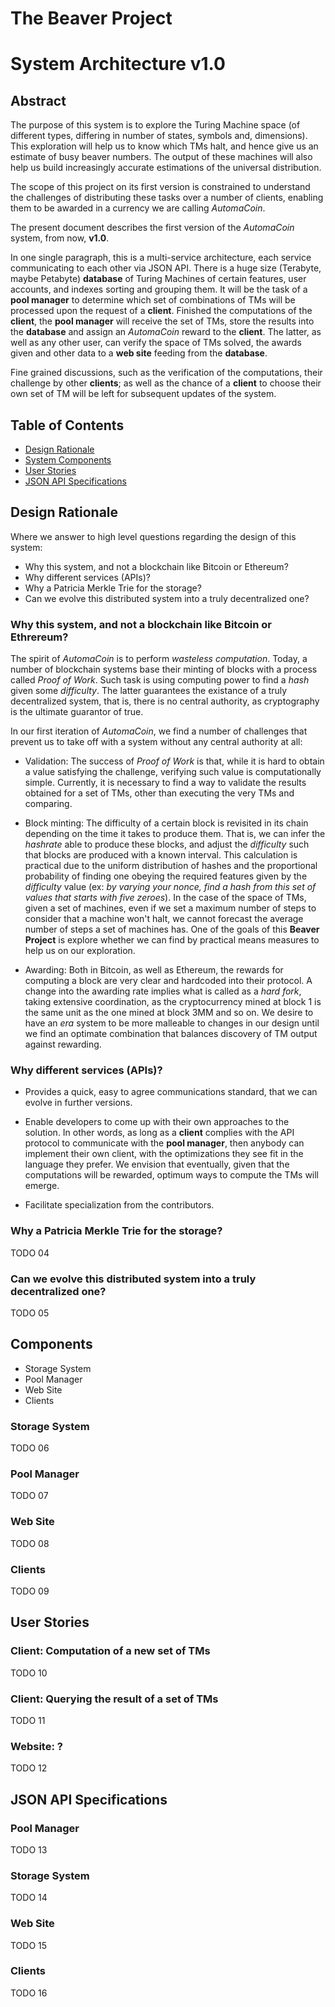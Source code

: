 # The Beaver Project
# System Architecture v1.0

## Abstract

The purpose of this system is to explore the Turing Machine space (of different
types, differing in number of states, symbols and, dimensions). This exploration
will help us to know which TMs halt, and hence give us an estimate of busy
beaver numbers. The output of these machines will also help us build
increasingly accurate estimations of the universal distribution.

The scope of this project on its first version is constrained to understand the
challenges of distributing these tasks over a number of clients, enabling them
to be awarded in a currency we are calling _AutomaCoin_.

The present document describes the first version of the _AutomaCoin_ system,
from now, **v1.0**.

In one single paragraph, this is a multi-service architecture, each service
communicating to each other via JSON API. There is a huge size (Terabyte, maybe
Petabyte) **database** of Turing Machines of certain features, user accounts,
and indexes sorting and grouping them. It will be the task of a **pool manager**
to determine which set of combinations of TMs will be processed upon the request
of a **client**. Finished the computations of the **client**, the **pool
manager** will receive the set of TMs, store the results into the **database**
and assign an _AutomaCoin_ reward to the **client**. The latter, as well as any
other user, can verify the space of TMs solved, the awards given and other data
to a **web site** feeding from the **database**.

Fine grained discussions, such as the verification of the computations, their
challenge by other **clients**; as well as the chance of a **client** to choose
their own set of TM will be left for subsequent updates of the system.

## Table of Contents

* [Design Rationale](#design-rationale)
* [System Components](#components)
* [User Stories](#user-stories)
* [JSON API Specifications](#json-api-specifications)

## Design Rationale

Where we answer to high level questions regarding the design of this system:

* Why this system, and not a blockchain like Bitcoin or Ethereum?
* Why different services (APIs)?
* Why a Patricia Merkle Trie for the storage?
* Can we evolve this distributed system into a truly decentralized one?

### Why this system, and not a blockchain like Bitcoin or Ethrereum?

The spirit of _AutomaCoin_ is to perform _wasteless computation_. Today, a
number of blockchain systems base their minting of blocks with a process called
_Proof of Work_. Such task is using computing power to find a _hash_ given some
_difficulty_. The latter guarantees the existance of a truly decentralized
system, that is, there is no central authority, as cryptography is the ultimate
guarantor of true.

In our first iteration of _AutomaCoin_, we find a number of challenges that
prevent us to take off with a system without any central authority at all:

* Validation: The success of _Proof of Work_ is that, while it is hard to
obtain a value satisfying the challenge, verifying such value is computationally
simple. Currently, it is necessary to find a way to validate the results
obtained for a set of TMs, other than executing the very TMs and comparing.

* Block minting: The difficulty of a certain block is revisited in its chain
depending on the time it takes to produce them. That is, we can infer the
_hashrate_ able to produce these blocks, and adjust the _difficulty_ such that
blocks are produced with a known interval. This calculation is practical due
to the uniform distribution of hashes and the proportional probability of
finding one obeying the required features given by the _difficulty_ value (ex:
_by varying your nonce, find a hash from this set of values that starts with
five zeroes_). In the case of the space of TMs, given a set of machines, even if
we set a maximum number of steps to consider that a machine won't halt, we
cannot forecast the average number of steps a set of machines has. One of the
goals of this **Beaver Project** is explore whether we can find by practical
means measures to help us on our exploration.

* Awarding: Both in Bitcoin, as well as Ethereum, the rewards for computing a
block are very clear and hardcoded into their protocol. A change into the
awarding rate implies what is called as a _hard fork_, taking extensive
coordination, as the cryptocurrency mined at block 1 is the same unit as the one
mined at block 3MM and so on. We desire to have an _era_ system to be more
malleable to changes in our design until we find an optimate combination that
balances discovery of TM output against rewarding.

### Why different services (APIs)?

* Provides a quick, easy to agree communications standard, that we can evolve
in further versions.

* Enable developers to come up with their own approaches to the solution. In
other words, as long as a **client** complies with the API protocol to
communicate with the **pool manager**, then anybody can implement their own
client, with the optimizations they see fit in the language they prefer. We
envision that eventually, given that the computations will be rewarded,
optimum ways to compute the TMs will emerge.

* Facilitate specialization from the contributors.

### Why a Patricia Merkle Trie for the storage?

TODO 04

### Can we evolve this distributed system into a truly decentralized one?

TODO 05

## Components

* Storage System
* Pool Manager
* Web Site
* Clients

### Storage System

TODO 06

### Pool Manager

TODO 07

### Web Site

TODO 08

### Clients

TODO 09

## User Stories

### Client: Computation of a new set of TMs

TODO 10

### Client: Querying the result of a set of TMs

TODO 11

### Website: ?

TODO 12

## JSON API Specifications

### Pool Manager

TODO 13

### Storage System

TODO 14

### Web Site

TODO 15

### Clients

TODO 16
